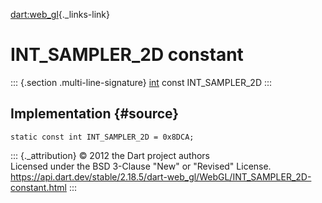 [dart:web\_gl](../../dart-web_gl/dart-web_gl-library){._links-link}

INT\_SAMPLER\_2D constant
=========================

::: {.section .multi-line-signature}
[int](../../dart-core/int-class) const INT\_SAMPLER\_2D
:::

Implementation {#source}
--------------

``` {.language-dart data-language="dart"}
static const int INT_SAMPLER_2D = 0x8DCA;
```

::: {._attribution}
© 2012 the Dart project authors\
Licensed under the BSD 3-Clause \"New\" or \"Revised\" License.\
<https://api.dart.dev/stable/2.18.5/dart-web_gl/WebGL/INT_SAMPLER_2D-constant.html>
:::
